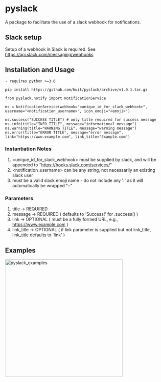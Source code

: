 # pyslack

A package to facilitate the use of a slack webhook for notifications.

## Slack setup

Setup of a webhook in Slack is required.
See <a href="https://api.slack.com/messaging/webhooks">https://api.slack.com/messaging/webhooks

## Installation and Usage

    - requires python >=3.6

    pip install https://github.com/huit/pyslack/archive/v1.0.1.tar.gz

    from pyslack.notify import NotificationService 

    ns = NotificationService(webhook="<unique_id_for_slack_webhook>", username="<notification_username>", icon_emoji="<emoji>")
    
    ns.success("SUCCESS TITLE") # only title required for success message
    ns.info(title="INFO TITLE", message="informational message")
    ns.warning(title="WARNING TITLE", message="warning message")
    ns.error(title="ERROR TITLE", message="error message", link="https://www.example.com", link_title="Example.com")

### Instantiation Notes
1. <unique_id_for_slack_webhook> must be supplied by slack, and will be appended to "https://hooks.slack.com/services/"
1. <notification_username> can be any string, not necessarily an existing slack user
1. <emoji> must be a valid slack emoji name - do not include any ':' as it will automatically be wrapped ":<emoji>:"
    
### Parameters
1. title -> REQUIRED
1. message -> REQUIRED ( defaults to 'Success!' for .success() )
1. link -> OPTIONAL ( must be a fully formed URL, e.g., https://www.example.com )
1. link_title -> OPTIONAL ( if link parameter is supplied but not link_title, link_title defaults to 'link' )

## Examples

<img width="384" alt="pyslack_examples" src="https://user-images.githubusercontent.com/6807526/110037044-debd6b00-7d0b-11eb-93e6-9d5ed344073f.png">
